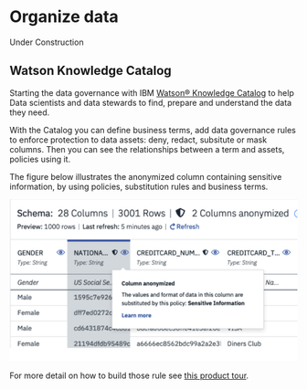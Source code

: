 # Organize data

Under Construction

## Watson Knowledge Catalog

Starting the data governance with IBM [Watson® Knowledge Catalog](https://www.ibm.com/cloud/watson-knowledge-catalog) to help Data scientists and data stewards to find, prepare and understand the data they need.

With the Catalog you can define business terms, add data governance rules to enforce protection to data assets: deny, redact, subsitute or mask columns. Then you can see the relationships between a term and assets, policies using it.

The figure below illustrates the anonymized column containing sensitive information, by using policies, substitution rules and business terms.

![](images/knowledge-catalog-anonymized-column.png)

For more detail on how to build those rule see [this product tour](https://www.ibm.com/cloud/garage/dte/producttour/ibm-watson-knowledge-catalog-guided-demo-explore-active-policy-management).


